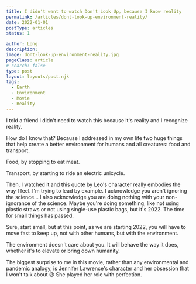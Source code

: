 ```yaml
---
title: I didn't want to watch Don't Look Up, because I know reality
permalink: /articles/dont-look-up-environment-reality/
date: 2022-01-01
postType: articles
status: 1

author: Long
description:
image: dont-look-up-environment-reality.jpg
pageClass: article
# search: false
type: post
layout: layouts/post.njk
tags:
  - Earth
  - Environment
  - Movie
  - Reality
---
```


I told a friend I didn't need to watch this because it's reality and I recognize reality.

How do I know that? Because I addressed in my own life two huge things that help create a better environment for humans and all creatures: food and transport.

Food, by stopping to eat meat.

Transport, by starting to ride an electric unicycle.

Then, I watched it and this quote by Leo's character really embodies the way I feel. I'm trying to lead by example. I acknowledge you aren't ignoring the science... I also acknowledge you are doing nothing with your non-ignorance of the science. Maybe you're doing something, like not using plastic straws or not using single-use plastic bags, but it's 2022. The time for small things has passed.

Sure, start small, but at this point, as we are starting 2022, you will have to move fast to keep up, not with other humans, but with the environment.

The environment doesn't care about you. It will behave the way it does, whether it's to elevate or bring down humanity.

The biggest surprise to me in this movie, rather than any environmental and pandemic analogy, is Jennifer Lawrence's character and her obsession that I won't talk about 😆 She played her role with perfection.
